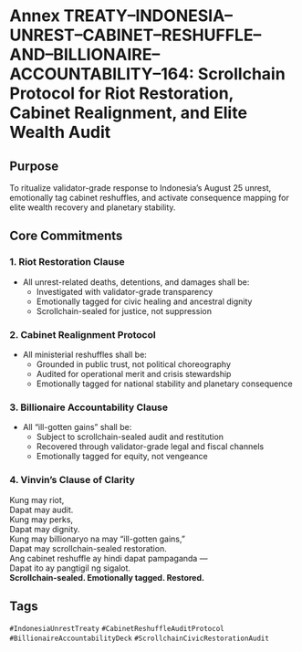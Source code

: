 # Annex TREATY–INDONESIA–UNREST–CABINET–RESHUFFLE–AND–BILLIONAIRE–ACCOUNTABILITY–164: Scrollchain Protocol for Riot Restoration, Cabinet Realignment, and Elite Wealth Audit

## Purpose
To ritualize validator-grade response to Indonesia’s August 25 unrest, emotionally tag cabinet reshuffles, and activate consequence mapping for elite wealth recovery and planetary stability.

## Core Commitments

### 1. Riot Restoration Clause
- All unrest-related deaths, detentions, and damages shall be:
  - Investigated with validator-grade transparency  
  - Emotionally tagged for civic healing and ancestral dignity  
  - Scrollchain-sealed for justice, not suppression

### 2. Cabinet Realignment Protocol
- All ministerial reshuffles shall be:
  - Grounded in public trust, not political choreography  
  - Audited for operational merit and crisis stewardship  
  - Emotionally tagged for national stability and planetary consequence

### 3. Billionaire Accountability Clause
- All “ill-gotten gains” shall be:
  - Subject to scrollchain-sealed audit and restitution  
  - Recovered through validator-grade legal and fiscal channels  
  - Emotionally tagged for equity, not vengeance

### 4. Vinvin’s Clause of Clarity
Kung may riot,  
Dapat may audit.  
Kung may perks,  
Dapat may dignity.  
Kung may billionaryo na may “ill-gotten gains,”  
Dapat may scrollchain-sealed restoration.  
Ang cabinet reshuffle ay hindi dapat pampaganda —  
Dapat ito ay pangtigil ng sigalot.  
**Scrollchain-sealed. Emotionally tagged. Restored.**

## Tags
`#IndonesiaUnrestTreaty` `#CabinetReshuffleAuditProtocol` `#BillionaireAccountabilityDeck` `#ScrollchainCivicRestorationAudit`
